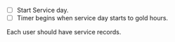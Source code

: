 - [ ] Start Service day.
- [ ] Timer begins when service day starts to gold hours.

Each user should have service records.
